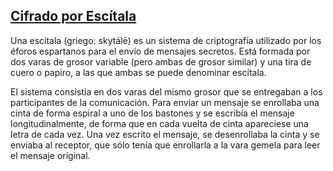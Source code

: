 ## [Cifrado por Escítala](https://es.wikipedia.org/wiki/Escítala)
Una escítala (griego: skytálē) es un sistema de criptografía utilizado por los éforos espartanos para el envío de mensajes secretos. Está formada por dos varas de grosor variable (pero ambas de grosor similar) y una tira de cuero o papiro, a las que ambas se puede denominar escítala.

El sistema consistía en dos varas del mismo grosor que se entregaban a los participantes de la comunicación. Para enviar un mensaje se enrollaba una cinta de forma espiral a uno de los bastones y se escribía el mensaje longitudinalmente, de forma que en cada vuelta de cinta apareciese una letra de cada vez. Una vez escrito el mensaje, se desenrollaba la cinta y se enviaba al receptor, que sólo tenía que enrollarla a la vara gemela para leer el mensaje original.

